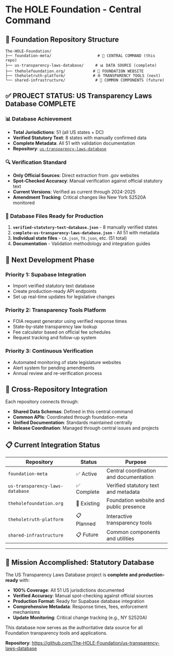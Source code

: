 # The HOLE Foundation - Central Command

## 🎯 Foundation Repository Structure

```
The-HOLE-Foundation/
├── foundation-meta/                    # 🎯 CENTRAL COMMAND (this repo)
├── us-transparency-laws-database/     # 📊 DATA SOURCE (complete)
├── theholefoundation.org/            # 🏢 FOUNDATION WEBSITE
├── theholetruth-platform/            # 🌐 TRANSPARENCY TOOLS (next)
└── shared-infrastructure/             # 🔧 COMMON COMPONENTS (future)
```

## ✅ **PROJECT STATUS: US Transparency Laws Database COMPLETE**

### 📊 **Database Achievement**
- **Total Jurisdictions**: 51 (all US states + DC)
- **Verified Statutory Text**: 8 states with manually confirmed data
- **Complete Metadata**: All 51 with validation documentation
- **Repository**: [`us-transparency-laws-database`](https://github.com/The-HOLE-Foundation/us-transparency-laws-database)

### 🔍 **Verification Standard**
- **Only Official Sources**: Direct extraction from .gov websites
- **Spot-Checked Accuracy**: Manual verification against official statutory text
- **Current Versions**: Verified as current through 2024-2025
- **Amendment Tracking**: Critical changes like New York S2520A monitored

### 📄 **Database Files Ready for Production**
1. **`verified-statutory-text-database.json`** - 8 manually verified states
2. **`complete-us-transparency-laws-database.json`** - All 51 with metadata
3. **Individual state files** - `CA.json`, `TX.json`, etc. (51 total)
4. **Documentation** - Validation methodology and integration guides

## 🚀 **Next Development Phase**

### **Priority 1: Supabase Integration**
- Import verified statutory text database
- Create production-ready API endpoints
- Set up real-time updates for legislative changes

### **Priority 2: Transparency Tools Platform**
- FOIA request generator using verified response times
- State-by-state transparency law lookup
- Fee calculator based on official fee schedules
- Request tracking and follow-up system

### **Priority 3: Continuous Verification**
- Automated monitoring of state legislature websites
- Alert system for pending amendments
- Annual review and re-verification process

## 🔗 **Cross-Repository Integration**

Each repository connects through:
- **Shared Data Schemas**: Defined in this central command
- **Common APIs**: Coordinated through foundation-meta
- **Unified Documentation**: Standards maintained centrally
- **Release Coordination**: Managed through central issues and projects

## 📋 **Current Integration Status**

| Repository | Status | Purpose |
|------------|---------|---------|
| `foundation-meta` | ✅ Active | Central coordination and documentation |
| `us-transparency-laws-database` | ✅ Complete | Verified statutory text and metadata |
| `theholefoundation.org` | 🔄 Existing | Foundation website and public presence |
| `theholetruth-platform` | 📋 Planned | Interactive transparency tools |
| `shared-infrastructure` | 📋 Future | Common components and utilities |

---

## 🎯 **Mission Accomplished: Statutory Database**

The US Transparency Laws Database project is **complete and production-ready** with:

- **100% Coverage**: All 51 US jurisdictions documented
- **Verified Accuracy**: Manual spot-checking against official sources
- **Production Format**: Ready for Supabase database integration
- **Comprehensive Metadata**: Response times, fees, enforcement mechanisms
- **Update Monitoring**: Critical change tracking (e.g., NY S2520A)

This database now serves as the authoritative data source for all Foundation transparency tools and applications.

**Repository**: https://github.com/The-HOLE-Foundation/us-transparency-laws-database